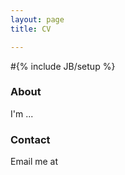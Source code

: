 ```yaml
---
layout: page
title: CV

---
```

#{% include JB/setup %}


### About
I'm ...

### Contact
Email me at




